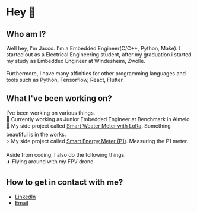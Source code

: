# Hey 👋 <br/>

## Who am I?<br/>
Well hey, I'm Jacco. I'm a Embedded Engineer(C/C++, Python, Make). I started out as a Electrical Engineering student, after my graduation i started my study as Embedded Engineer at Windesheim, Zwolle.<br /><br />
Furthermore, I have many affinities for other programming languages and tools such as Python, Tensorflow, React, Flutter.<br />

## What I've been working on?<br/>
I've been working on various things.<br/>
🥙 Currently working as Junior Embedded Engineer at Benchmark in Almelo<br/>
🌡️ My side project called [Smart Weater Meter with LoRa](https://github.com/JaccoVeldscholten/LoraWeatherStation). Something beautiful is in the works.<br/>
⚡ My side project called [Smart Energy Meter (P1)](https://github.com/JaccoVeldscholten/SlimmeMeterDashboard). Measuring the P1 meter.<br/>

Aside from coding, I also do the following things.<br/>
✈️ Flying around with my FPV drone<br/>

## How to get in contact with me?<br/>
- [LinkedIn](https://www.linkedin.com/in/jacco-veldscholten-6903b797/)<br/>
- [Email](mailto:jjveldscholten@gmail.com)<br />
